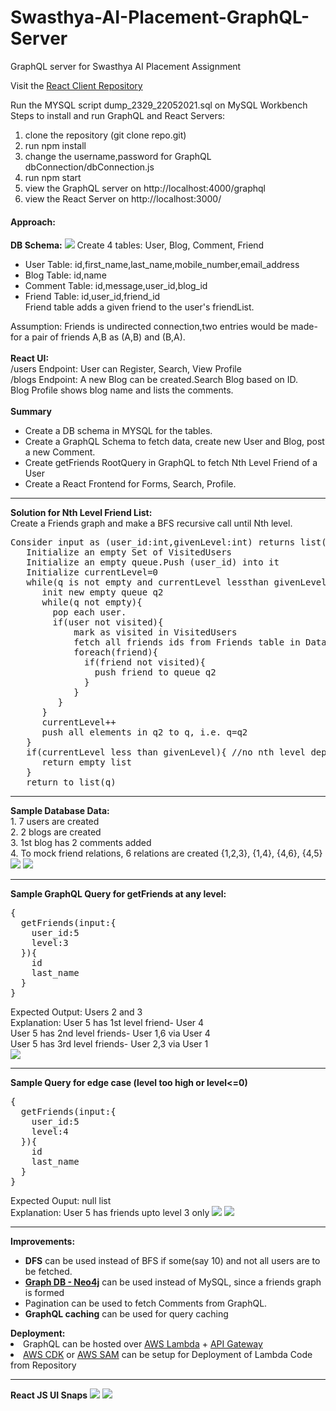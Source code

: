 # Swasthya-AI-Placement-GraphQL-Server
GraphQL server for Swasthya AI Placement Assignment

Visit the <a href='https://github.com/Rajrahane/Swasthya-AI-Placement-React-Server'>React Client Repository</a>

Run the MYSQL script dump_2329_22052021.sql on MySQL Workbench<br>
Steps to install and run GraphQL and React Servers:<br>
1. clone the repository (git clone repo.git)
2. run npm install
3. change the username,password for GraphQL dbConnection/dbConnection.js
4. run npm start
5. view the GraphQL server on http://localhost:4000/graphql
6. view the React Server on http://localhost:3000/

<h4>Approach:</h4>
<b>DB Schema:</b>
<img src="output/dbDiagramJPG.JPG">
Create 4 tables: User, Blog, Comment, Friend<br>
<ul>
<li>User Table: id,first_name,last_name,mobile_number,email_address</li>
<li>Blog Table: id,name</li>
<li>Comment Table: id,message,user_id,blog_id</li>
<li>Friend Table: id,user_id,friend_id<br>
Friend table adds a given friend to the user's friendList.</li>
  </ul>
Assumption: Friends is undirected connection,two entries would be made- for a pair of friends A,B as (A,B) and (B,A).
<br><br>
<b>React UI:</b><br>
/users Endpoint: User can Register, Search, View Profile<br>
/blogs Endpoint: A new Blog can be created.Search Blog based on ID.<br>
Blog Profile shows blog name and lists the comments.<br>
<br>
<b>Summary</b><br>
<ul>
<li>Create a DB schema in MYSQL for the tables.</li>
<li>Create a GraphQL Schema to fetch data, create new User and Blog, post a new Comment.</li>
<li>Create getFriends RootQuery in GraphQL to fetch Nth Level Friend of a User</li>
<li>Create a React Frontend for Forms, Search, Profile.</li>
</ul>
<hr>
<b>Solution for Nth Level Friend List:</b><br>
Create a Friends graph and make a BFS recursive call until Nth level.<br>
<pre>
Consider input as (user_id:int,givenLevel:int) returns list(users)
   Initialize an empty Set of VisitedUsers
   Initialize an empty queue.Push (user_id) into it
   Initialize currentLevel=0
   while(q is not empty and currentLevel lessthan givenLevel){
      init new empty queue q2
      while(q not empty){
        pop each user.
        if(user not visited){
            mark as visited in VisitedUsers
            fetch all friends ids from Friends table in Database
            foreach(friend){
              if(friend not visited){
                push friend to queue q2
              }
            }
         }
      }
      currentLevel++
      push all elements in q2 to q, i.e. q=q2
   }
   if(currentLevel less than givenLevel){ //no nth level depth possible, too few levels
      return empty list
   }
   return to_list(q)
</pre>
<hr>
<b>Sample Database Data:</b><br>
1. 7 users are created<br>
2. 2 blogs are created<br>
3. 1st blog has 2 comments added<br>
4. To mock friend relations, 6 relations are created {1,2,3}, {1,4}, {4,6}, {4,5}<br>
<img src="output/UsersGraph.png">
<img src="output/BasicUserQuery.JPG">
<hr>
<b>Sample GraphQL Query for getFriends at any level:</b>
<pre>
{
  getFriends(input:{
    user_id:5
    level:3
  }){
    id
    last_name
  }
}
</pre>
Expected Output: Users 2 and 3<br>
Explanation: User 5 has 1st level friend- User 4<br>
User 5 has 2nd level friends- User 1,6 via User 4<br>
User 5 has 3rd level friends- User 2,3 via User 1<br>
<img src="output/sampleQuery.JPG">
<hr>
<b>Sample Query for edge case (level too high or level<=0)</b>
<pre>
{
  getFriends(input:{
    user_id:5
    level:4
  }){
    id
    last_name
  }
}
</pre>
Expected Ouput: null list<br>
Explanation: User 5 has friends upto level 3 only
 <img src="output/LevelTooHigh.JPG">
 <img src="output/Level0.JPG">
<hr>
<b>Improvements:</b><br>
   <ul>
   <li><b>DFS</b> can be used instead of BFS if some(say 10) and not all users are to be fetched.</li>
   <li><b><a href="https://neo4j.com/developer/graph-database/">Graph DB - Neo4j</a></b> can be used instead of MySQL, since a friends graph is formed</li>
<li>Pagination can be used to fetch Comments from GraphQL.</li>
<li><b>GraphQL caching</b> can be used for query caching</li>
</ul>
<b>Deployment:</b><br>
   <li>GraphQL can be hosted over <a href="https://aws.amazon.com/lambda/">AWS Lambda</a> + <a href="https://aws.amazon.com/api-gateway/">API Gateway</a></li>
<li><a href="https://aws.amazon.com/cdk/">AWS CDK</a> or <a href="https://aws.amazon.com/serverless/sam/">AWS SAM</a> can be setup for Deployment of Lambda Code from Repository</li>
<hr>
<b>React JS UI Snaps</b>
<img src="output/BlogProfile.JPG">
<img src="output/UserSearch.JPG">
